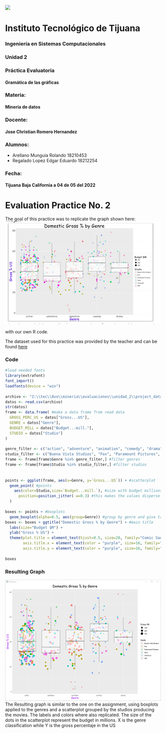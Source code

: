 ![](https://encrypted-tbn0.gstatic.com/images?q=tbn:ANd9GcQ4Dze8yYYzBPaBVPf7j9Mx9NkHZDDzKXzavCoUnkZuO0xqHG3__mjVJOearB9bEeY4sg&usqp=CAU)
# Instituto Tecnológico de Tijuana
### Ingeniería en Sistemas Computacionales
### Unidad 2
### Práctica Evaluatoria
#### Gramática de las gráficas
### Materia:
#### Minería de datos
### Docente:
#### Jose Christian Romero Hernandez
### Alumnos:
- Arellano Munguia Rolando 18210453
- Regalado Lopez Edgar Eduardo 18212254

### Fecha:
#### Tijuana Baja California a 04 de 05  del 2022 


# Evaluation Practice No. 2

The goal of this practice was to replicate the graph shown here:
![](https://github.com/rolandoarellano69/DataMining/blob/Unit2/Evaluation/Evaluation2/goal_graph.png)

with our own R code.

The dataset used for this practice was provided by the teacher and can be found [here](https://github.com/rolandoarellano69/DataMining/blob/Unit2/Evaluation/Evaluation2/project_data.csv)

### Code

```r
#load needed fonts
library(extrafont) 
font_import()
loadfonts(device = "win")

archivo <- "Z:\\tec\\8vo\\mineria\\evaluaciones\\unidad_2\\project_data.csv" #read csv
datos <- read.csv(archivo)
str(datos) 
frame <- data.frame( #make a data frame from read data
  GROSS_PERC_US = datos["Gross...US"],
  GENRE = datos["Genre"],
  BUDGET_MILL = datos["Budget...mill."],
  STUDIO = datos["Studio"]
)

genre_filter <- c("action", "adventure", "animation", "comedy", "drama") 
studio_filter <- c("Buena Vista Studios", "Fox", "Paramount Pictures", "Sony", "Universal", "WB")
frame <- frame[frame$Genre %in% genre_filter,] #filter genres
frame <- frame[frame$Studio %in% studio_filter,] #filter studios


points <- ggplot(frame, aes(x=Genre, y=`Gross...US`)) + #scatterplot
  geom_point( #points
    aes(color=Studio,size=`Budget...mill.`), #size with budget millions and color groups by studio
      position=position_jitter( w=0.3) #this makes the values disperse sideways
  )

boxes <- points + #boxplots
  geom_boxplot(alpha=0.5, aes(group=Genre)) #group by genre and give transparency
boxes <- boxes + ggtitle("Domestic Gross % by Genre") + #main title
  labs(size="Budget $M") +
  ylab("Gross % US") +
  theme(plot.title = element_text(hjust=0.5, size=20, family="Comic Sans MS"), #center main title
        axis.title.x = element_text(color = "purple", size=16, family="Comic Sans MS"), #label themes
        axis.title.y = element_text(color = "purple", size=16, family="Comic Sans MS")) 

boxes

```

### Resulting Graph
![](https://github.com/rolandoarellano69/DataMining/blob/Unit2/Evaluation/Evaluation2/resultado_practica2.png)
The Resulting graph is similar to the one on the assignment, using boxplots applied to the genres and a scatterplot grouped by the studios producing the movies. The labels and colors where also replicated. The size of the dots in the scatterplot represent the budget in millions. X is the genre classification while Y is the gross percentaje in the US
